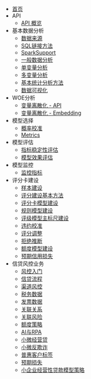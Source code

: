 * [首页]()
* API
  * [API 概览](project/api.md)
* 基本数据分析
  * [数据来源](dataset/dataset.md)
  * [SQL链接方法](dataset/sql.md)
  * [SparkSupport](SparkSupport/SparkSupport.md)
  * [一般数据分析](descriptive_statistics/data_analysis.md)
  * [单变量分析](feature_select/univar.md)
  * [多变量分析](feature_select/mutivar.md)
  * [基本统计分析方法](descriptive_statistics/descriptive_statistics.md)
  * [数据可视化](data_vision/data_vision.md)
* WOE分析
  * [变量离散化 - API](woe/woe_iv_api.md)
  * [变量离散化 - Embedding](woe/woe_embedding)
* 模型选择
  * [概率校准](model_select/ModelSelect.md)
  * [Metrics](model_select/metrics.md)
* 模型评估
  * [指标稳定性评估](feature_select/PSI-CSI.md)
  * [模型效果评估](model_select/model_eval.md)
* 模型监控
  * [监控指标](monitoring/monitoring.md)
* 评分卡建设
  * [样本建设](/score_card/sample.md)
  * [评分建设基本方法](/score_card/card_utils.md)
  * [评分卡模型建设](/score_card/score_card.md)
  * [规则模型建设](/score_card/rule_card.md)
  * [评级模型主标尺建设](/score_card/master_scale.md)
  * [违约校准](/score_card/score_adj.md)
  * [评分调整](/score_card/score_adj.md)
  * [拒绝推断](/score_card/reject_inference.md)
  * [额度模型建设](/score_card/amount.md)
  * [预期信用损失](/score_card/ecl.md)
* 信贷风控业务
  * [风控入门](bank/风控入门)
  * [信贷流程](bank/信贷流程)
  * [渠道风控](bank/渠道风控)
  * [税务数据](bank/税务数据)
  * [发票数据](bank/发票数据)
  * [关联关系](bank/关联关系)
  * [关联风险](bank/关联风险)
  * [额度策略](bank/额度策略)
  * [AI与RPA](bank/AI与RPA)
  * [小微经营贷](bank/小微经营贷)
  * [小微反欺诈](bank/小微反欺诈)
  * [普惠客户标签](bank/普惠客户标签)
  * [预期损失](bank/预期损失)
  * [小企业经营性贷款模型策略](bank/小企业经营性贷款模型策略)


[//]: # (- 知识图谱技术)

[//]: # (    - [janusgraph]&#40;/graph/janusgraph.md&#41;)

[//]: # (- 异常检测)

[//]: # (    - [异常交易检测]&#40;/score_card/abnormal_detection.md&#41;)

[//]: # (- 其他问题)

[//]: # (    - [ETL]&#40;/project/etl.md&#41;)

[//]: # (    - [执行与问题排查]&#40;/project/error.md&#41;)

[//]: # (- 特征选择)

[//]: # (    - [指标概述]&#40;feature_select/Overview.md&#41;)
[//]: # (    - [特征选择]&#40;feature_select/feature_select.md&#41;)
[//]: # (    - [KS-ROC-分布]&#40;feature_select/KS.md&#41;)
[//]: # (    - [ROC]&#40;feature_select/ROC.md&#41;)

[//]: # (    )
[//]: # (- 评分卡建设)

[//]: # (    - [主标尺设计]&#40;score_card/master_scale.md&#41;)

[//]: # ()
[//]: # (- 机器学习方法)

[//]: # (    - [LinearRegression]&#40;machine_learning/linearregression.md&#41;)
[//]: # (    - [Ridge]&#40;machine_learning/ridge.md&#41;)
[//]: # (    - [Lasso]&#40;machine_learning/lasso.md&#41;)
[//]: # (    - [Logistics]&#40;machine_learning/logistics.md&#41;)
[//]: # (    - [Tree]&#40;machine_learning/tree.md&#41;)
[//]: # (    - [Apriori]&#40;machine_learning/apriori.md&#41;)
[//]: # (    - [Smitext]&#40;machine_learning/simtext.md&#41;)
